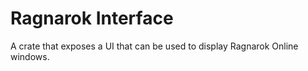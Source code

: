 # Ragnarok Interface

A crate that exposes a UI that can be used to display Ragnarok Online windows.
